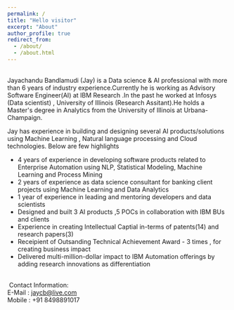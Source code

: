 ```yaml
---
permalink: /
title: "Hello visitor"
excerpt: "About"
author_profile: true
redirect_from: 
  - /about/
  - /about.html
---
```

<br />
Jayachandu Bandlamudi (Jay) is a Data science & AI professional with more than 6 years of industry experience.Currently he is working as Advisory Software Engineer(AI) at IBM Research .In the past he worked at Infosys (Data scientist) , University of Illinois (Research Assitant).He holds a
Master's degree in Analytics from the University of Illinois at Urbana-Champaign.
<br/>

Jay has experience in building and designing several AI products/solutions using Machine Learning , Natural language processing and Cloud technologies. Below are few highlights 
  * 4 years of experience in developing software products related to Enterprise Automation using NLP, Statistical Modeling, Machine Learning and Process Mining
  * 2 years of experience as data science consultant for banking client projects using Machine Learning and Data Analytics
  * 1 year of experience in leading and mentoring developers and data scientists
  * Designed and built 3 AI products ,5 POCs in collaboration with IBM BUs and clients
  * Experience in creating Intellectual Captial in-terms of patents(14) and research papers(3)
  * Receipient of Outsanding Technical Achievement Award - 3 times , for creating business impact
  * Delivered multi-million-dollar impact to IBM Automation offerings by adding research innovations as differentiation
  

<br />​
Contact Information:
<br />
E-Mail : jaycb@live.com
<br />
Mobile : +91 8498891017
<br />